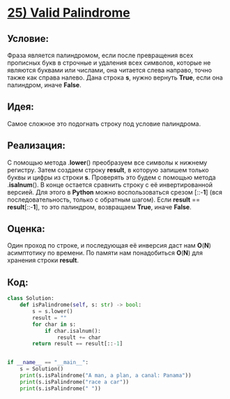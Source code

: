 # [**25) Valid Palindrome**](https://leetcode.com/problems/valid-palindrome/description/)

## **Условие:**

Фраза является палиндромом, если после превращения всех прописных букв в строчные и удаления всех символов, которые не являются буквами или числами, она читается слева направо, точно также как справа налево. Дана строка **s**, нужно вернуть **True**, если она палиндром, иначе **False**.

## **Идея:**

Самое сложное это подогнать строку под условие палиндрома.

## **Реализация:**

С помощью метода .**lower**() преобразуем все символы к нижнему регистру. Затем создаем строку **result**, в которую запишем только буквы и цифры из строки **s**. Проверять это будем с помощью метода .**isalnum**(). В конце остается сравнить строку с её инвертированной версией. Для этого в **Python** можно воспользоваться срезом [::-**1**] (вся последовательность, только с обратным шагом). Если **result** == **result**[::-**1**], то это палиндром, возвращаем **True**, иначе **False**.



## **Оценка:**

Один проход по строке, и последующая её инверсия даст нам **O**(**N**) асимптотику по времени. По памяти нам понадобиться **O**(**N**) для хранения строки **result**.

## Код:
```python
class Solution:
    def isPalindrome(self, s: str) -> bool:
        s = s.lower()
        result = ""
        for char in s:
            if char.isalnum():
                result += char
        return result == result[::-1]


if __name__ == "__main__":
    s = Solution()
    print(s.isPalindrome("A man, a plan, a canal: Panama"))
    print(s.isPalindrome("race a car"))
    print(s.isPalindrome(" "))

```

